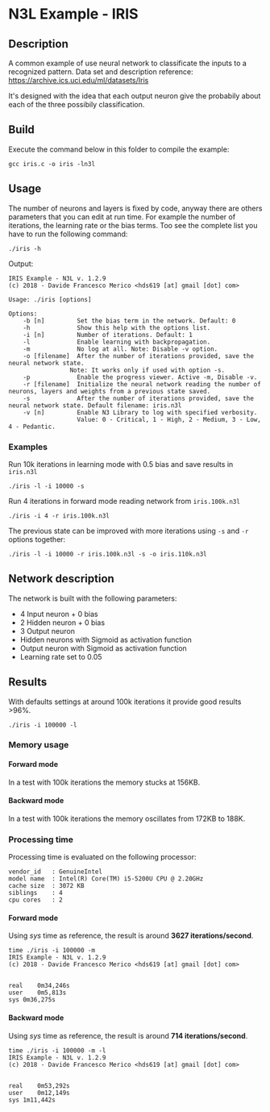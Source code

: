 # N3L Example - IRIS

## Description
A common example of use neural network to classificate the inputs to a recognized pattern.
Data set and description reference: https://archive.ics.uci.edu/ml/datasets/Iris

It's designed with the idea that each output neuron give the probabily about each of the three possibily classification.

## Build
Execute the command below in this folder to compile the example:

```
gcc iris.c -o iris -ln3l
```

## Usage
The number of neurons and layers is fixed by code, anyway there are others parameters that you can edit at run time. For example the number of iterations, the learning rate or the bias terms.
Too see the complete list you have to run the following command:
```
./iris -h
```

Output:
```
IRIS Example - N3L v. 1.2.9
(c) 2018 - Davide Francesco Merico <hds619 [at] gmail [dot] com>

Usage: ./iris [options]

Options:
	-b [n]         Set the bias term in the network. Default: 0
	-h             Show this help with the options list.
	-i [n]         Number of iterations. Default: 1
	-l             Enable learning with backpropagation.
	-m             No log at all. Note: Disable -v option.
	-o [filename]  After the number of iterations provided, save the neural network state.
                 Note: It works only if used with option -s.
	-p             Enable the progress viewer. Active -m, Disable -v.
	-r [filename]  Initialize the neural network reading the number of neurons, layers and weights from a previous state saved.
	-s             After the number of iterations provided, save the neural network state. Default filename: iris.n3l
	-v [n]         Enable N3 Library to log with specified verbosity.
	               Value: 0 - Critical, 1 - High, 2 - Medium, 3 - Low, 4 - Pedantic.
```

### Examples

Run 10k iterations in learning mode with 0.5 bias and save results in `iris.n3l`

```
./iris -l -i 10000 -s
```

Run 4 iterations in forward mode reading network from `iris.100k.n3l`

```
./iris -i 4 -r iris.100k.n3l
```

The previous state can be improved with more iterations using `-s` and `-r` options together:

```
./iris -l -i 10000 -r iris.100k.n3l -s -o iris.110k.n3l
```

## Network description
The network is built with the following parameters:
- 4 Input neuron + 0 bias
- 2 Hidden neuron + 0 bias
- 3 Output neuron
- Hidden neurons with Sigmoid as activation function
- Output neuron with Sigmoid as activation function
- Learning rate set to 0.05

## Results
With defaults settings at around 100k iterations it provide good results >96%.

```
./iris -i 100000 -l
```

### Memory usage
#### Forward mode
In a test with 100k iterations the memory stucks at 156KB.

#### Backward mode
In a test with 100k iterations the memory oscillates from 172KB to 188K.

### Processing time
Processing time is evaluated on the following processor:

```
vendor_id	: GenuineIntel
model name	: Intel(R) Core(TM) i5-5200U CPU @ 2.20GHz
cache size	: 3072 KB
siblings	: 4
cpu cores	: 2
```

#### Forward mode
Using _sys_ time as reference, the result is around **3627 iterations/second**.

```
time ./iris -i 100000 -m
IRIS Example - N3L v. 1.2.9
(c) 2018 - Davide Francesco Merico <hds619 [at] gmail [dot] com>


real	0m34,246s
user	0m5,813s
sys	0m36,275s
```

#### Backward mode
Using _sys_ time as reference, the result is around **714 iterations/second**.

```
time ./iris -i 100000 -m -l
IRIS Example - N3L v. 1.2.9
(c) 2018 - Davide Francesco Merico <hds619 [at] gmail [dot] com>


real	0m53,292s
user	0m12,149s
sys	1m11,442s
```
